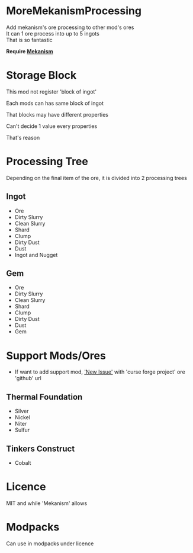 # MoreMekanismProcessing

Add mekanism's ore processing to other mod's ores<br>
It can 1 ore process into up to 5 ingots<br>
That is so fantastic<br>

<b>Require [Mekanism](https://github.com/mekanism/mekanism)</b>

# Storage Block

This mod not register 'block of ingot'

Each mods can has same block of ingot
  
That blocks may have different properties

Can't decide 1 value every properties

That's reason

# Processing Tree

Depending on the final item of the ore, it is divided into 2 processing trees

## Ingot

* Ore
* Dirty Slurry
* Clean Slurry
* Shard
* Clump
* Dirty Dust
* Dust
* Ingot and Nugget

## Gem

* Ore
* Dirty Slurry
* Clean Slurry
* Shard
* Clump
* Dirty Dust
* Dust
* Gem

# Support Mods/Ores

* If want to add support mod, ['New Issue'](https://github.com/gisellevonbingen/Minecraft-MoreMekanismProcessing/issues/new) with 'curse forge project' ore 'github' url

## Thermal Foundation

* Silver
* Nickel
* Niter
* Sulfur

## Tinkers Construct

* Cobalt

# Licence

MIT and while 'Mekanism' allows

# Modpacks

Can use in modpacks under licence
